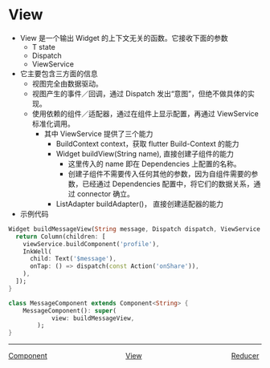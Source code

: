 # View

-   View 是一个输出 Widget 的上下文无关的函数。它接收下面的参数
    -   T state
    -   Dispatch
    -   ViewService
-   它主要包含三方面的信息
    -   视图完全由数据驱动。
    -   视图产生的事件／回调，通过 Dispatch 发出“意图”，但绝不做具体的实现。
    -   使用依赖的组件／适配器，通过在组件上显示配置，再通过 ViewService 标准化调用。
        -   其中 ViewService 提供了三个能力
            -   BuildContext context，获取 flutter Build-Context 的能力
            -   Widget buildView(String name), 直接创建子组件的能力
                -   这里传入的 name 即在 Dependencies 上配置的名称。
                -   创建子组件不需要传入任何其他的参数，因为自组件需要的参数，已经通过 Dependencies 配置中，将它们的数据关系，通过 connector 确立。
            -   ListAdapter buildAdapter()， 直接创建适配器的能力
-   示例代码

```dart
Widget buildMessageView(String message, Dispatch dispatch, ViewService viewService) {
  return Column(children: [
    viewService.buildComponent('profile'),
    InkWell(
      child: Text('$message'),
      onTap: () => dispatch(const Action('onShare')),
    ),
  ]);
}

class MessageComponent extends Component<String> {
    MessageComponent(): super(
            view: buildMessageView,
        );
}
```
---
<div style="width:100%;height:40px;">
    <a style="width:33%;float:left;" href="./Component-cn.md">Component</a>
    <a style="width:33%;float:left;text-align:center;" href="./View-cn.md">View</a>
    <a style="width:33%;float:left;text-align:right;" href="./Reducer-cn.1.md">Reducer</a>
</div>
